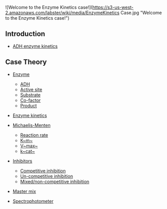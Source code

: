 ![Welcome to the Enzyme Kinetics case!](https://s3-us-west-2.amazonaws.com/labster/wiki/media/EnzymeKinetics Case.jpg "Welcome to the Enzyme Kinetics case!")

Introduction
------------

-   [ADH enzyme kinetics](/wiki/ADH_enzyme_kinetics "wikilink")

Case Theory
-----------

-   [Enzyme](/wiki/Enzyme "wikilink")
    -   [ADH](/wiki/ADH "wikilink")
    -   [Active site](/wiki/Active_site "wikilink")
    -   [Substrate](/wiki/Substrate "wikilink")
    -   [Co-factor](/wiki/Co-factor "wikilink")
    -   [Product](/wiki/Product "wikilink")

-   [Enzyme kinetics](/wiki/Enzyme_kinetics "wikilink")

-   [Michaelis-Menten](/wiki/Michaelis-Menten "wikilink")
    -   [Reaction rate](/wiki/Reaction_rate "wikilink")
    -   [K~m~](/wiki/Km "wikilink")
    -   [V~max~](/wiki/Vmax "wikilink")
    -   [k~cat~](/wiki/Kcat "wikilink")

-   [Inhibitors](/wiki/Inhibitors "wikilink")
    -   [Competitive inhibition](/wiki/Competitive_inhibition "wikilink")
    -   [Un-competitive
        inhibition](/wiki/Un-competitive_inhibition "wikilink")
    -   [Mixed/non-competitive inhibition](/wiki/Mixed_inhibition "wikilink")

-   [Master mix](/wiki/Master_mix "wikilink")

-   [Spectrophotometer](/wiki/Spectrophotometer "wikilink")


